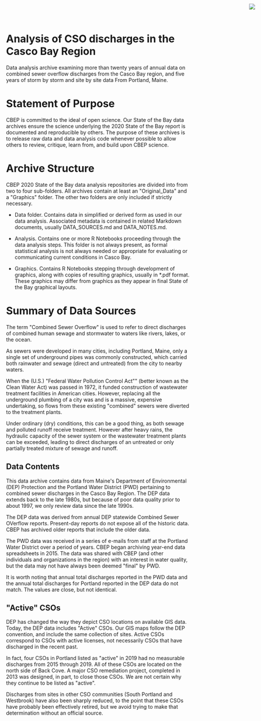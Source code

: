 # Analysis of CSO discharges in the Casco Bay Region 

<img
    src="https://www.cascobayestuary.org/wp-content/uploads/2014/04/logo_sm.jpg"
    style="position:absolute;top:10px;right:50px;" />

Data analysis archive examining more than twenty years of annual data on
combined sewer overflow discharges from the Casco Bay region, and five years of
storm by storm and site by site data From Portland, Maine.

# Statement of Purpose
CBEP is committed to the ideal of open science.  Our State of the Bay data
archives ensure the science underlying the 2020 State of the Bay report is
documented and reproducible by others. The purpose of these archives is to
release raw data and data analysis code whenever possible to allow others to
review, critique, learn from, and build upon CBEP science.

# Archive Structure
 CBEP 2020 State of the Bay data analysis repositories are divided into from two
 to four sub-folders.  All archives contain at least an "Original_Data" and a
 "Graphics" folder.  The other two folders are only included if strictly
 necessary.

- Data folder. Contains data in simplified or derived form as used in our data analysis. 
  Associated metadata is contained in related Markdown documents, usually DATA_SOURCES.md 
  and DATA_NOTES.md.

- Analysis.  Contains one or more R Notebooks proceeding through the data
  analysis steps.  This folder is not always present, as formal statistical
  analysis is not always needed or appropriate for evaluating or communicating
  current conditions in Casco Bay.
  
- Graphics.  Contains R Notebooks stepping through development of graphics,
  along with copies of resulting graphics, usually in \*.pdf format.  These
  graphics may differ from graphics as they appear in final State of the Bay
  graphical layouts.

# Summary of Data Sources
The term "Combined Sewer Overflow" is used to refer to direct discharges
of combined human sewage and stormwater to waters like rivers, lakes, or the
ocean.

As sewers were developed in many cities, including Portland, Maine, only a
single set of underground pipes was commonly constructed, which carried both
rainwater and sewage (direct and untreated) from the city to nearby waters.

When the (U.S.) "Federal Water Pollution Control Act"" (better known as the
Clean Water Act) was passed in 1972, it funded construction of wastewater
treatment facilities in American cities.  However, replacing all the underground
plumbing of a city was and is a massive, expensive undertaking, so flows from
these existing "combined" sewers were diverted to the treatment plants.

Under ordinary (dry) conditions, this can be a good thing, as both sewage and
polluted runoff receive treatment.  However after heavy rains, the hydraulic
capacity of the sewer system or the wastewater treatment plants can be exceeded, 
leading to direct discharges of an untreated or only partially treated mixture
of sewage and runoff.

##  Data Contents
This data archive contains data from Maine's Department of Environmental (DEP)
Protection and the Portland Water District (PWD) pertaining to combined sewer
discharges in the Casco Bay Region.  The DEP data extends back to the late
1980s, but because of poor data quality prior to about 1997, we only review data
since the late 1990s.

The DEP data was derived from annual DEP statewide Combined Sewer OVerflow
reports. Present-day reports do not expose all of the historic data.  CBEP has
archived older reports that include the older data.

The PWD data was received in a series of e-mails from staff at the Portland
Water District over a period of years. CBEP began archiving year-end data
spreadsheets in 2015. The data was shared with CBEP (and other individuals
and organizations in the region) with an interest in water quality, but the data
may not have always been deemed "final" by PWD.

It is worth noting that annual total discharges reported in the PWD data and the 
annual total discharges for Portland reported in the DEP data do not match. The
values are close, but not identical.

## "Active" CSOs 
DEP has changed the way they depict CSO locations on available GIS data.  Today, 
the DEP data includes "Active" CSOs. Our GIS maps follow the DEP  convention,
and include the same collection of sites. Active CSOs correspond to CSOs with
active licenses, not necessarily CSOs that have discharged in the recent past. 

In fact, four CSOs in Portland listed as "active" in 2019 had no measurable
discharges from 2015 through 2019.  All of these CSOs are located on the north
side of Back Cove.  A major CSO remediation project, completed in 2013 was
designed, in part, to close those CSOs.  We are not certain why they continue to
be listed as "active".

Discharges from sites in other CSO communities (South Portland and Westbrook)
have also been sharply reduced, to the point that these CSOs have probably been
effectively retired, but we avoid trying to make that determination
without an official source.
